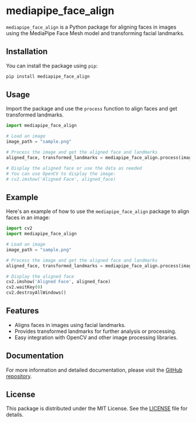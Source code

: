  
# mediapipe_face_align

`mediapipe_face_align` is a Python package for aligning faces in images using the MediaPipe Face Mesh model and transforming facial landmarks.

## Installation

You can install the package using `pip`:

```bash
pip install mediapipe_face_align
```

## Usage

Import the package and use the `process` function to align faces and get transformed landmarks.

```python
import mediapipe_face_align

# Load an image
image_path = "sample.png"

# Process the image and get the aligned face and landmarks
aligned_face, transformed_landmarks = mediapipe_face_align.process(image_path)

# Display the aligned face or use the data as needed
# You can use OpenCV to display the image:
# cv2.imshow('Aligned Face', aligned_face)
```

## Example

Here's an example of how to use the `mediapipe_face_align` package to align faces in an image:

```python
import cv2
import mediapipe_face_align

# Load an image
image_path = "sample.png"

# Process the image and get the aligned face and landmarks
aligned_face, transformed_landmarks = mediapipe_face_align.process(image_path)

# Display the aligned face
cv2.imshow('Aligned Face', aligned_face)
cv2.waitKey(0)
cv2.destroyAllWindows()
```

## Features

- Aligns faces in images using facial landmarks.
- Provides transformed landmarks for further analysis or processing.
- Easy integration with OpenCV and other image processing libraries.

## Documentation

For more information and detailed documentation, please visit the [GitHub repository](https://github.com/SutirthaChakraborty/mediapipe_face_align).

## License

This package is distributed under the MIT License. See the [LICENSE](https://github.com/SutirthaChakraborty/mediapipe_face_align/blob/main/LICENSE) file for details.
 